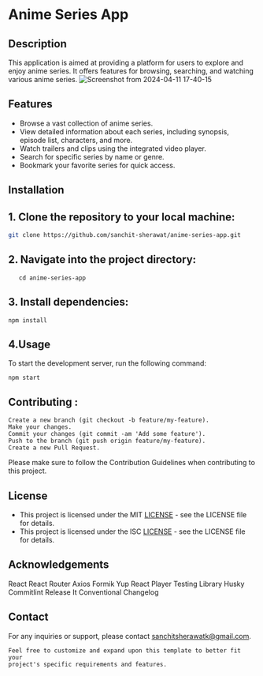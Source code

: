 # Anime Series App

## Description

This application is aimed at providing a platform for users to explore and enjoy anime series. It offers features for browsing, searching, and watching various anime series.
![Screenshot from 2024-04-11 17-40-15](https://github.com/sanchit-sherawat/anime-series-app/assets/69462311/c78a8f43-2603-4709-9172-b5202213261e)

## Features

- Browse a vast collection of anime series.
- View detailed information about each series, including synopsis, episode list, characters, and more.
- Watch trailers and clips using the integrated video player.
- Search for specific series by name or genre.
- Bookmark your favorite series for quick access.

## Installation

## 1. Clone the repository to your local machine:

   ```bash
   git clone https://github.com/sanchit-sherawat/anime-series-app.git
   ```
## 2. Navigate into the project directory:
```
   cd anime-series-app
```
## 3. Install dependencies:
```
npm install
```
## 4.Usage
To start the development server, run the following command:
```
npm start
```
## Contributing :
```Fork the repository.
Create a new branch (git checkout -b feature/my-feature).
Make your changes.
Commit your changes (git commit -am 'Add some feature').
Push to the branch (git push origin feature/my-feature).
Create a new Pull Request.
```
Please make sure to follow the Contribution Guidelines when contributing to this project.

## License
 - This project is licensed under the MIT [LICENSE](LICENSE) - see the LICENSE file for details.
 - This project is licensed under the ISC [LICENSE](LICENSE.md) - see the LICENSE file for details.

## Acknowledgements
React
React Router
Axios
Formik
Yup
React Player
Testing Library
Husky
Commitlint
Release It
Conventional Changelog

## Contact
For any inquiries or support, please contact sanchitsherawatk@gmail.com.
```
Feel free to customize and expand upon this template to better fit your
project's specific requirements and features.
```
